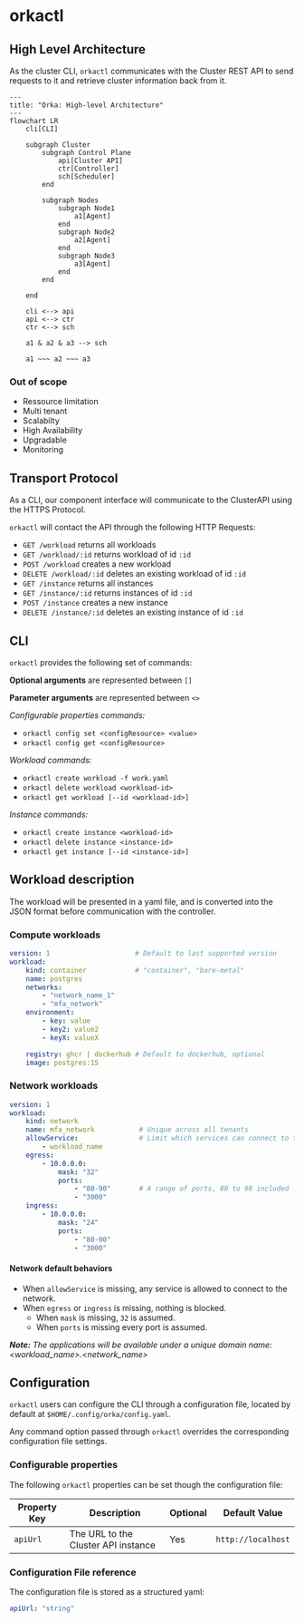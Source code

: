 # orkactl

## High Level Architecture

As the cluster CLI, `orkactl` communicates with the Cluster REST API to send requests to it and retrieve cluster information back from it.

```mermaid
---
title: "Orka: High-level Architecture"
---
flowchart LR
    cli[CLI]

    subgraph Cluster
        subgraph Control Plane
            api[Cluster API]
            ctr[Controller]
            sch[Scheduler]
        end

        subgraph Nodes
            subgraph Node1
                a1[Agent]
            end
            subgraph Node2
                a2[Agent]
            end
            subgraph Node3
                a3[Agent]
            end
        end

    end

    cli <--> api
    api <--> ctr
    ctr <--> sch

    a1 & a2 & a3 --> sch

    a1 ~~~ a2 ~~~ a3

```

### Out of scope 

- Ressource limitation  
- Multi tenant
- Scalabilty
- High Availability
- Upgradable
- Monitoring


## Transport Protocol

As a CLI, our component interface will communicate to the ClusterAPI using the HTTPS Protocol.


`orkactl` will contact the API through the following HTTP Requests:

- `GET /workload` returns all workloads
- `GET /workload/:id` returns workload of id `:id`
- `POST /workload` creates a new workload
- `DELETE /workload/:id` deletes an existing workload of id `:id`
- `GET /instance` returns all instances
- `GET /instance/:id` returns instances of id `:id`
- `POST /instance` creates a new instance
- `DELETE /instance/:id` deletes an existing instance of id `:id`

## CLI

`orkactl` provides the following set of commands:

**Optional arguments** are represented between `[]`

**Parameter arguments** are represented between `<>`

*Configurable properties commands:*
- `orkactl config set <configResource> <value>`
- `orkactl config get <configResource>`

*Workload commands:*
- `orkactl create workload -f work.yaml`
- `orkactl delete workload <workload-id>`
- `orkactl get workload [--id <workload-id>]`

*Instance commands:*
- `orkactl create instance <workload-id>`
- `orkactl delete instance <instance-id>`
- `orkactl get instance [--id <instance-id>]`


## Workload description

The workload will be presented in a yaml file, and is converted into the JSON format before communication with the controller.
 
### Compute workloads

```yaml
version: 1                     # Default to last supported version 
workload:
    kind: container            # "container", "bare-metal" 
    name: postgres             
    networks:
        - "network_name_1"
        - "mfa_network"
    environment:
        - key: value
        - key2: value2
        - keyX: valueX

    registry: ghcr | dockerhub # Default to dockerhub, optional
    image: postgres:15

```

### Network workloads

```yaml
version: 1
workload:
    kind: network               
    name: mfa_network           # Unique across all tenants
    allowService:               # Limit which services can connect to the network
        - workload_name 
    egress:
        - 10.0.0.0:
            mask: "32"
            ports: 
                - "80-90"       # A range of ports, 80 to 90 included
                - "3000"
    ingress:
        - 10.0.0.0:
            mask: "24"
            ports:
                - "80-90"
                - "3000"

```



#### Network default behaviors

- When `allowService` is missing, any service is allowed to connect to the network.
- When `egress` or `ingress` is missing, nothing is blocked.
    - When `mask` is missing, `32` is assumed.
    - When `ports` is missing every port is assumed.


_**Note:** The applications will be available under a unique domain name: <workload_name>.<network_name>_

## Configuration

`orkactl` users can configure the CLI through a configuration file, located by default at `$HOME/.config/orka/config.yaml`.

Any command option passed through `orkactl` overrides the corresponding configuration file settings.

### Configurable properties

The following `orkactl` properties can be set though the configuration file:

| Property Key             | Description | Optional | Default Value |
|--------------------------|-------------|----------|---------------|
| `apiUrl`                 | The URL to the Cluster API instance | Yes | `http://localhost` |


### Configuration File reference

The configuration file is stored as a structured yaml:
```yaml
apiUrl: "string"
```
